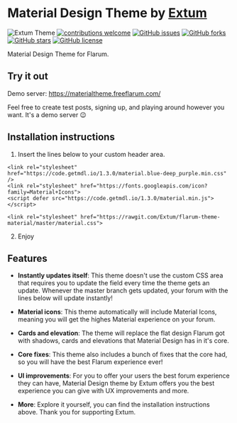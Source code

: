 # Material Design Theme by [Extum](https://github.com/Extum) 
![Extum Theme](https://img.shields.io/badge/Extum-Theme-orange.svg)
[![contributions welcome](https://img.shields.io/badge/contributions-welcome-brightgreen.svg?style=flat)](https://github.com/Extum/flarum-theme-material/issues) 
[![GitHub issues](https://img.shields.io/github/issues/Extum/flarum-theme-material.svg)](https://github.com/Extum/flarum-theme-material/issues)
[![GitHub forks](https://img.shields.io/github/forks/Extum/flarum-theme-material.svg)](https://github.com/Extum/flarum-theme-material/network)
[![GitHub stars](https://img.shields.io/github/stars/Extum/flarum-theme-material.svg)](https://github.com/Extum/flarum-theme-material/stargazers)
[![GitHub license](https://img.shields.io/badge/license-MIT-blue.svg)](https://raw.githubusercontent.com/Extum/flarum-theme-material/master/LICENSE)

Material Design Theme for Flarum.

## Try it out
Demo server: https://materialtheme.freeflarum.com/

Feel free to create test posts, signing up, and playing around however you want. It's a demo server 😉

## Installation instructions
1. Insert the lines below to your custom header area.
```
<link rel="stylesheet" href="https://code.getmdl.io/1.3.0/material.blue-deep_purple.min.css" /> 
<link rel="stylesheet" href="https://fonts.googleapis.com/icon?family=Material+Icons">
<script defer src="https://code.getmdl.io/1.3.0/material.min.js"></script>

<link rel="stylesheet" href="https://rawgit.com/Extum/flarum-theme-material/master/material.css">
```
2. Enjoy

## Features
- **Instantly updates itself**: This theme doesn't use the custom CSS area that requires you to update the field every time the theme gets an update. Whenever the master branch gets updated, your forum with the lines below will update instantly!

- **Material icons**: This theme automatically will include Material Icons, meaning you will get the highes Material experience on your forum.

- **Cards and elevation**: The theme will replace the flat design Flarum got with shadows, cards and elevations that Material Design has in it's core.

- **Core fixes**: This theme also includes a bunch of fixes that the core had, so you will have the best Flarum experience ever!

- **UI improvements**: For you to offer your users the best forum experience they can have, Material Design theme by Extum offers you the best experience you can give with UX improvements and more.

- **More**: Explore it yourself, you can find the installation instructions above. Thank you for supporting Extum.

